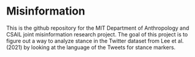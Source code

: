 # Misinformation
This is the github repository for the MIT Department of Anthropology and CSAIL joint misinformation research project. 
The goal of this project is to figure out a way to analyze stance in the Twitter dataset from Lee et al. (2021) by looking at the language of the Tweets for stance markers.

